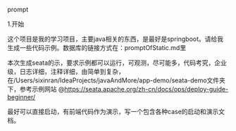 prompt


1.开始

这个项目是我的学习项目，主要java相关的东西，是最好是springboot。请给我生成一些代码示例。数据库的链接方式在：promptOfStatic.md里

本次生成seata的示，要求示例都可以运行，可观测，尽可能多，代码考究，企业级，日志详细，注释详细，由简单到复杂，在/Users/sixinran/IdeaProjects/javaAndMore/app-demo/seata-demo文件夹下，参考示例网站 @https://seata.apache.org/zh-cn/docs/ops/deploy-guide-beginner/

最好可以直接启动，有前端代码作为演示，写一个包含各种case的启动和演示文档。

